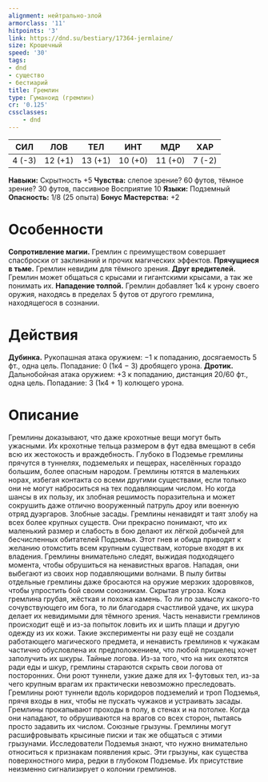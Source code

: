 ```yaml
---
alignment: нейтрально-злой
armorclass: '11'
hitpoints: '3'
link: https://dnd.su/bestiary/17364-jermlaine/
size: Крошечный
speed: '30'
tags:
- dnd
- существо
- бестиарий
title: Гремлин
type: Гуманоид (гремлин)
cr: '0.125'
cssclasses:
    - dnd
---
```



| СИЛ | ЛОВ | ТЕЛ | ИНТ | МДР | ХАР |
|---|---|---|---|---|---|
| 4 (-3) | 12 (+1) | 13 (+1) | 10 (+0) | 11 (+0) | 7 (-2) |
**Навыки:** Скрытность +5
**Чувства:** слепое зрение? 60 футов, тёмное зрение? 30 футов, пассивное Восприятие 10
**Языки:** Подземный
**Опасность:** 1/8 (25 опыта)
**Бонус Мастерства:** +2


# Особенности
**Сопротивление магии.** Гремлин с преимуществом совершает спасброски от заклинаний и прочих магических эффектов.
**Прячущиеся в тьме.** Гремлин невидим для тёмного зрения.
**Друг вредителей.** Гремлин может общаться с крысами и гигантскими крысами, а так же понимать их.
**Нападение толпой.** Гремлин добавляет 1к4 к урону своего оружия, находясь в пределах 5 футов от другого гремлина, находящегося в сознании.


# Действия
**Дубинка.** Рукопашная атака оружием: −1 к попаданию, досягаемость 5 фт., одна цель. Попадание: 0 (1к4 − 3) дробящего урона.
**Дротик.** Дальнобойная атака оружием: +3 к попаданию, дистанция 20/60 фт., одна цель. Попадание: 3 (1к4 + 1) колющего урона.


# Описание
Гремлины доказывают, что даже крохотные вещи могут быть ужасными. Их крохотные тельца размером в фут едва вмещают в себя всю их жестокость и враждебность. Глубоко в Подземье гремлины прячутся в туннелях, подземельях и пещерах, населённых гораздо большим, более опасным народом. Гремлины ютятся в маленьких норах, избегая контакта со всеми другими существами, если только они не могут наброситься на тех подавляющим числом. Но когда шансы в их пользу, их злобная решимость поразительна и может сокрушить даже отлично вооруженный патруль дроу или военную отряд дуэргаров.  Злобные засады. Гремлины ненавидят и таят злобу на всех более крупных существ. Они прекрасно понимают, что их маленький размер и слабость в бою делают их лёгкой добычей для бесчисленных обитателей Подземья. Этот гнев и обида приводят к желанию отомстить всем крупным существам, которые входят в их владения. Гремлины внимательно следят, выжидая подходящего момента, чтобы обрушиться на ненавистных врагов. Нападая, они выбегают из своих нор подавляющими волнами. В пылу битвы отдельные гремлины даже бросаются на оружие мерзких здоровяков, чтобы упростить бой своим союзникам. Скрытая угроза. Кожа гремлина грубая, жёсткая и похожа камень. То ли по замыслу какого-то сочувствующего им бога, то ли благодаря счастливой удаче, их шкура делает их невидимыми для тёмного зрения. Часть ненависти гремлинов происходит ещё и из-за попыток ловить их и шить плащи и другую одежду из их кожи. Такие эксперименты ни разу ещё не создали работающего магического предмета, и ненависть гремлинов к чужакам частично обусловлена их предположением, что любой пришелец хочет заполучить их шкуры. Тайные логова. Из-за того, что на них охотятся ради еды и шкур, гремлины стараются скрыть свои логова от посторонних. Они роют туннели, узкие даже для их 1-футовых тел, из-за чего крупным врагам их практически невозможно преследовать. Гремлины роют туннели вдоль коридоров подземелий и троп Подземья, прячя входы в них, чтобы не пускать чужаков и устраивать засады. Гремлины прокапывают проходы в полу, в стенах и на потолке. Когда они нападают, то обрушиваются на врагов со всех сторон, пытаясь просто задавить их числом. Союзные грызуны. Гремлины могут расшифровывать крысиные писки и так же общаться с этими грызунами. Исследователи Подземья знают, что нужно внимательно относиться к признакам появления крыс. Эти грызуны, как существа поверхностного мира, редки в глубоком Подземье. Их присутствие неизменно сигнализирует о колонии гремлинов.